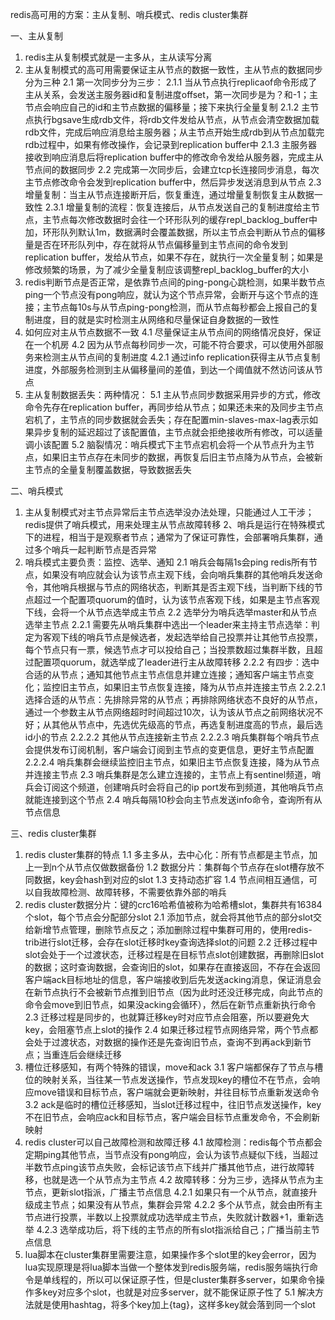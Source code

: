 redis高可用的方案：主从复制、哨兵模式、redis cluster集群

一、主从复制
1. redis主从复制模式就是一主多从，主从读写分离
2. 主从复制模式的高可用需要保证主从节点的数据一致性，主从节点的数据同步分为三种
2.1 第一次同步分为三步：
2.1.1 当从节点执行replicaof命令形成了主从关系，会发送主服务器id和复制进度offset，第一次同步是为？和-1；主节点会响应自己的id和主节点数据的偏移量；接下来执行全量复制
2.1.2 主节点执行bgsave生成rdb文件，将rdb文件发给从节点，从节点会清空数据加载rdb文件，完成后响应消息给主服务器；从主节点开始生成rdb到从节点加载完rdb过程中，如果有修改操作，会记录到replication buffer中
2.1.3 主服务器接收到响应消息后将replication buffer中的修改命令发给从服务器，完成主从节点间的数据同步
2.2 完成第一次同步后，会建立tcp长连接同步消息，每次主节点修改命令会发到replication buffer中，然后异步发送消息到从节点
2.3 增量复制：当主从节点连接断开后，恢复重连，通过增量复制恢复主从数据一致性
2.3.1 增量复制的流程：恢复连接后，从节点发送自己的复制进度给主节点，主节点每次修改数据时会往一个环形队列的缓存repl_backlog_buffer中加，环形队列默认1m，数据满时会覆盖数据，所以主节点会判断从节点的偏移量是否在环形队列中，存在就将从节点偏移量到主节点间的命令发到replication buffer，发给从节点，如果不存在，就执行一次全量复制；如果是修改频繁的场景，为了减少全量复制应该调整repl_backlog_buffer的大小
3. redis判断节点是否正常，是依靠节点间的ping-pong心跳检测，如果半数节点ping一个节点没有pong响应，就认为这个节点异常，会断开与这个节点的连接；主节点每10s与从节点ping-pong检测，而从节点每秒都会上报自己的复制进度，目的就是实时检测主从网络和尽量保证自身数据的一致性
4. 如何应对主从节点数据不一致
4.1 尽量保证主从节点间的网络情况良好，保证在一个机房
4.2 因为从节点每秒同步一次，可能不符合要求，可以使用外部服务来检测主从节点间的复制进度
4.2.1 通过info replication获得主从节点复制进度，外部服务检测到主从偏移量间的差值，到达一个阈值就不然访问该从节点
5. 主从复制数据丢失：两种情况：
5.1 主从节点同步数据采用异步的方式，修改命令先存在replication buffer，再同步给从节点；如果还未来的及同步主节点宕机了，主节点的同步数据就会丢失；存在配置min-slaves-max-lag表示如果异步复制的延迟超过了该配置值，主节点就会拒绝接收所有修改，可以适量调小该配置
5.2 脑裂情况：哨兵模式下主节点宕机会将一个从节点升为主节点，如果旧主节点存在未同步的数据，再恢复后旧主节点降为从节点，会被新主节点的全量复制覆盖数据，导致数据丢失

二、哨兵模式
1. 主从复制模式对主节点异常后主节点选举没办法处理，只能通过人工干涉；redis提供了哨兵模式，用来处理主从节点故障转移
2、哨兵是运行在特殊模式下的进程，相当于是观察者节点；通常为了保证可靠性，会部署哨兵集群，通过多个哨兵一起判断节点是否异常
2. 哨兵模式主要负责：监控、选举、通知
2.1 哨兵会每隔1s会ping redis所有节点，如果没有响应就会认为该节点主观下线，会向哨兵集群的其他哨兵发送命令，其他哨兵根据与节点的网络状态，判断其是否主观下线，当判断下线的节点超过一个配置项quorum的值时，认为该节点客观下线，如果是主节点客观下线，会将一个从节点选举成主节点
2.2 选举分为哨兵选举master和从节点选举主节点
2.2.1 需要先从哨兵集群中选出一个leader来主持主节点选举：判定为客观下线的哨兵节点是候选者，发起选举给自己投票并让其他节点投票，每个节点只有一票，候选节点才可以投给自己；当投票数超过集群半数，且超过配置项quorum，就选举成了leader进行主从故障转移
2.2.2 有四步：选中合适的从节点；通知其他节点主节点信息并建立连接；通知客户端主节点变化；监控旧主节点，如果旧主节点恢复连接，降为从节点并连接主节点
2.2.2.1 选择合适的从节点：先排除异常的从节点；再排除网络状态不良好的从节点，通过一个参数主从节点网络超时时间超过10次，认为该从节点之前网络状况不好；从其他从节点中，先选优先级高的节点，再选复制进度高的节点，最后选id小的节点
2.2.2.2 其他从节点连接新主节点
2.2.2.3 哨兵集群每个哨兵节点会提供发布订阅机制，客户端会订阅到主节点的变更信息，更好主节点配置
2.2.2.4 哨兵集群会继续监控旧主节点，如果旧主节点恢复连接，降为从节点并连接主节点
2.3 哨兵集群是怎么建立连接的，主节点上有sentinel频道，哨兵会订阅这个频道，创建哨兵时会将自己的ip port发布到频道，其他哨兵节点就能连接到这个节点
2.4 哨兵每隔10秒会向主节点发送info命令，查询所有从节点信息

三、redis cluster集群
1. redis cluster集群的特点
1.1 多主多从，去中心化：所有节点都是主节点，加上一到n个从节点仅做数据备份
1.2 数据分片：集群每个节点存在slot槽存放不同数据，key会hash到对应的slot
1.3 支持动态扩容
1.4 节点间相互通信，可以自我故障检测、故障转移，不需要依靠外部的哨兵
2. redis cluster数据分片：键的crc16哈希值被称为哈希槽slot，集群共有16384个slot，每个节点会分配部分slot
2.1 添加节点，就会将其他节点的部分slot交给新增节点管理，删除节点反之；添加删除过程中集群可用的，使用redis-trib进行slot迁移，会存在slot迁移时key查询选择slot的问题
2.2 迁移过程中slot会处于一个过渡状态，迁移过程是在目标节点slot创建数据，再删除旧slot的数据；这时查询数据，会查询旧的slot，如果存在直接返回，不存在会返回客户端ack目标地址的信息，客户端接收到后先发送acking消息，保证消息会在新节点执行不会被新节点推到旧节点（因为此时还没迁移完成，向此节点的命令会move到旧节点，如果没acking会循环），然后在新节点重新执行命令
2.3 迁移过程是同步的，也就算迁移key时对应节点会阻塞，所以要避免大key，会阻塞节点上slot的操作
2.4 如果迁移过程节点网络异常，两个节点都会处于过渡状态，对数据的操作还是先查询旧节点，查询不到再ack到新节点；当重连后会继续迁移
3. 槽位迁移感知，有两个特殊的错误，move和ack
3.1 客户端都保存了节点与槽位的映射关系，当往某一节点发送操作，节点发现key的槽位不在节点，会响应move错误和目标节点，客户端就会更新映射，并往目标节点重新发送命令
3.2 ack是临时的槽位迁移感知，当slot迁移过程中，往旧节点发送操作，key不在旧节点，会响应ack和目标节点，客户端会目标节点重发命令，不会刷新映射
4. redis cluster可以自己故障检测和故障迁移
4.1 故障检测：redis每个节点都会定期ping其他节点，当节点没有pong响应，会认为该节点疑似下线，当超过半数节点ping该节点失败，会标记该节点下线并广播其他节点，进行故障转移，也就是选一个从节点为主节点
4.2 故障转移：分为三步，选择从节点为主节点，更新slot指派，广播主节点信息
4.2.1 如果只有一个从节点，就直接升级成主节点；如果没有从节点，集群会异常
4.2.2 多个从节点，就会由所有主节点进行投票，半数以上投票就成功选举成主节点，失败就计数器+1，重新选举
4.2.3 选举成功后，将下线的主节点的所有slot指派给自己；广播当前主节点信息
5. lua脚本在cluster集群里需要注意，如果操作多个slot里的key会error，因为lua实现原理是将lua脚本当做一个整体发到redis服务端，redis服务端执行命令是单线程的，所以可以保证原子性，但是cluster集群多server，如果命令操作多key对应多个slot，也就是对应多server，就不能保证原子性了
5.1 解决方法就是使用hashtag，将多个key加上{tag}，这样多key就会落到同一个slot

